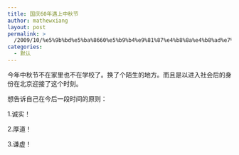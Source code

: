 ```yaml
---
title: 国庆60年遇上中秋节
author: mathewxiang
layout: post
permalink: >
  /2009/10/%e5%9b%bd%e5%ba%8660%e5%b9%b4%e9%81%87%e4%b8%8a%e4%b8%ad%e7%a7%8b%e8%8a%82/
categories:
  - 默认
---
```

今年中秋节不在家里也不在学校了。换了个陌生的地方。而且是以进入社会后的身份在北京迎接了这个时刻。

想告诉自己在今后一段时间的原则：

1.诚实！

2.厚道！

3.谦虚！